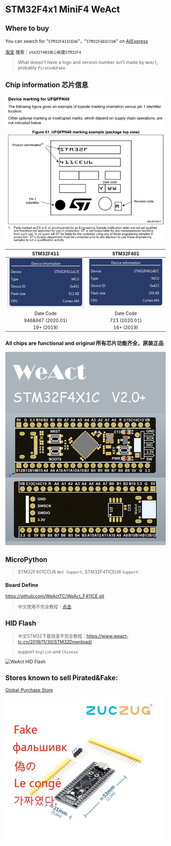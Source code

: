 # STM32F4x1 MiniF4 WeAct
## Where to buy
You can search for "`STM32F411CEU6`"，"`STM32F401CCU6`" on [AliExpress](https://www.aliexpress.com/)

[淘宝](https://www.taobao.com/) 搜索：`stm32f401核心板`或`STM32F4`

> What doesn't have a logo and version number isn't made by `WeAct`, probably `Pirated&Fake`.

## Chip information 芯片信息
![STM32F411 Info](/images/DeviceMarkingUFQFPN48.png)

| STM32F411 |STM32F401|
| :--: | :--: |
|![STM32F411 Info](/images/stm32f411_dinfo.png)|![STM32F4X1 V2.0](/images/stm32f401_dinfo.png)|
|Date Code|Date Code|
|946&947 (2020.01)|723 (2020.01)|
|19+ (2019)|16+ (2019)|

### All chips are functional and original 所有芯片功能齐全，原装正品

![STM32F4X1 V2.0+](/images/STM32F4x1C_V20+.png "STM32F4X1 V2.0+")

## MicroPython
> STM32F401CCU6 `Not Support`, STM32F411CEU6 `Support`.
### Board Define
https://github.com/WeActTC/WeAct_F411CE.git
> 中文使用不完全教程：[点击](https://www.weact-tc.cn/2020/01/01/micropython/)
## HID Flash
> 中文STM32下载烧录不完全教程：https://www.weact-tc.cn/2019/11/30/STM32Download/

> support `English` and `Chinese`

![WeAct HID Flash](https://WeActTC.github.io/images/STM32/HIDFlash2.png)

## Stores known to sell Pirated&Fake:
[Global-Purchase Store](https://www.aliexpress.com/item/4000103610226.html)

![Stores known to sell Pirated&Fake](/images/fake.jpg)

